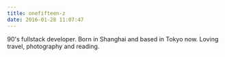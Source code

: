```yaml
---
title: onefifteen-z
date: 2016-01-28 11:07:47
---
```


90's fullstack developer.
Born in Shanghai and based in Tokyo now.
Loving travel, photography and reading.
